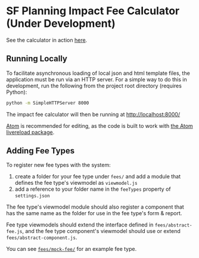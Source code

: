 # SF Planning Impact Fee Calculator (Under Development)

See the calculator in action [here](https://sfcpc.github.io/ifc/).

## Running Locally

To facilitate asynchronous loading of local json and html template files, the application must be run via an HTTP server. For a simple way to do this in development, run the following from the project root directory (requires Python):

```sh
python -m SimpleHTTPServer 8000
```

The impact fee calculator will then be running at <http://localhost:8000/>

[Atom](https://atom.io/) is recommended for editing, as the code is built to work with [the Atom livereload package](https://atom.io/packages/livereload).

## Adding Fee Types

To register new fee types with the system:

1. create a folder for your fee type under `fees/` and add a module that defines the fee type's viewmodel as `viewmodel.js`
2. add a reference to your folder name in the `feeTypes` property of `settings.json`

The fee type's viewmodel module should also register a component that has the same name as the folder for use in the fee type's form & report.

Fee type viewmodels should extend the interface defined in `fees/abstract-fee.js`, and the fee type component's viewmodel should use or extend `fees/abstract-component.js`.

You can see [`fees/mock-fee/`](https://github.com/sfcpc/ifc/tree/master/fees/mock-fee) for an example fee type.

